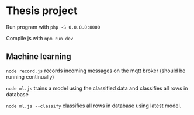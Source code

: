 # Thesis project

Run program with `php -S 0.0.0.0:8000`

Compile js with `npm run dev`

## Machine learning

`node record.js` records incoming messages on the mqtt broker (should be running continually)

`node ml.js` trains a model using the classified data and classifies all rows in database

`node ml.js --classify` classifies all rows in database using latest model.